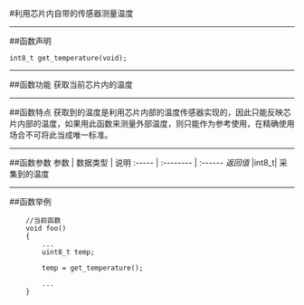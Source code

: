 
#利用芯片内自带的传感器测量温度
***
##函数声明
```
int8_t get_temperature(void);
```

***
##函数功能
获取当前芯片内的温度

***
##函数特点
获取到的温度是利用芯片内部的温度传感器实现的，因此只能反映芯片内部的温度，如果用此函数来测量外部温度，则只能作为参考使用，在精确使用场合不可将此当成唯一标准。

***
##函数参数
参数    | 数据类型   | 说明
:----- | :-------- | :------
*返回值*  |int8_t| 采集到的温度

***
##函数举例

```	
	//当前函数
	void foo()
	{
		...
		uint8_t temp;
	
		temp = get_temperature();
				
		...
	}
```
